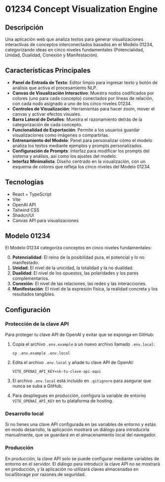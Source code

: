 # 01234 Concept Visualization Engine

## Descripción

Una aplicación web que analiza textos para generar visualizaciones interactivas de conceptos interconectados basados en el Modelo 01234, categorizando ideas en cinco niveles fundamentales (Potencialidad, Unidad, Dualidad, Conexión y Manifestación).

## Características Principales

- **Panel de Entrada de Texto**: Editor limpio para ingresar texto y botón de análisis que activa el procesamiento NLP.
- **Canvas de Visualización Interactivo**: Muestra nodos codificados por colores (uno para cada concepto) conectados por líneas de relación, con cada nodo asignado a uno de los cinco niveles 01234.
- **Controles de Visualización**: Herramientas para hacer zoom, mover el canvas y activar efectos visuales.
- **Barra Lateral de Detalles**: Muestra el razonamiento detrás de la categorización de cada concepto.
- **Funcionalidad de Exportación**: Permite a los usuarios guardar visualizaciones como imágenes o compartirlas.
- **Entrenamiento del Modelo**: Panel para personalizar cómo el modelo analiza los textos mediante ejemplos y prompts personalizados.
- **Configuración de Prompts**: Interfaz para modificar los prompts del sistema y análisis, así como los ajustes del modelo.
- **Interfaz Minimalista**: Diseño centrado en la visualización, con un esquema de colores que refleja los cinco niveles del Modelo 01234.

## Tecnologías

- React + TypeScript
- Vite
- OpenAI API
- Tailwind CSS
- Shadcn/UI
- Canvas API para visualizaciones

## Modelo 01234

El Modelo 01234 categoriza conceptos en cinco niveles fundamentales:

0. **Potencialidad**: El reino de la posibilidad pura, el potencial y lo no manifestado.
1. **Unidad**: El nivel de la unicidad, la totalidad y la no dualidad.
2. **Dualidad**: El nivel de los opuestos, las polaridades y los pares complementarios.
3. **Conexión**: El nivel de las relaciones, las redes y las interacciones.
4. **Manifestación**: El nivel de la expresión física, la realidad concreta y los resultados tangibles.

## Configuración

### Protección de la clave API

Para proteger tu clave API de OpenAI y evitar que se exponga en GitHub:

1. Copia el archivo `.env.example` a un nuevo archivo llamado `.env.local`:
   ```
   cp .env.example .env.local
   ```

2. Edita el archivo `.env.local` y añade tu clave API de OpenAI:
   ```
   VITE_OPENAI_API_KEY=sk-tu-clave-api-aqui
   ```

3. El archivo `.env.local` está incluido en `.gitignore` para asegurar que nunca se suba a GitHub.

4. Para despliegues en producción, configura la variable de entorno `VITE_OPENAI_API_KEY` en tu plataforma de hosting.

### Desarrollo local

Si no tienes una clave API configurada en las variables de entorno y estás en modo desarrollo, la aplicación mostrará un diálogo para introducirla manualmente, que se guardará en el almacenamiento local del navegador.

### Producción

En producción, la clave API solo se puede configurar mediante variables de entorno en el servidor. El diálogo para introducir la clave API no se mostrará en producción, y la aplicación no utilizará claves almacenadas en localStorage por razones de seguridad.
